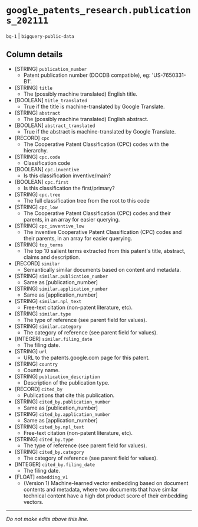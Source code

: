 # `google_patents_research.publications_202111`
`bq-1` | `bigquery-public-data`

## Column details
* [STRING]    `publication_number`
  - Patent publication number (DOCDB compatible), eg: 'US-7650331-B1'.
* [STRING]    `title`
  - The (possibly machine translated) English title.
* [BOOLEAN]   `title_translated`
  - True if the title is machine-translated by Google Translate.
* [STRING]    `abstract`
  - The (possibly machine translated) English abstract.
* [BOOLEAN]   `abstract_translated`
  - True if the abstract is machine-translated by Google Translate.
* [RECORD]    `cpc`
  - The Cooperative Patent Classification (CPC) codes with the hierarchy.
* [STRING]    `cpc.code`
  - Classification code
* [BOOLEAN]   `cpc.inventive`
  - Is this classification inventive/main?
* [BOOLEAN]   `cpc.first`
  - Is this classification the first/primary?
* [STRING]    `cpc.tree`
  - The full classification tree from the root to this code
* [STRING]    `cpc_low`
  - The Cooperative Patent Classification (CPC) codes and their parents, in an array for easier querying.
* [STRING]    `cpc_inventive_low`
  - The inventive Cooperative Patent Classification (CPC) codes and their parents, in an array for easier querying.
* [STRING]    `top_terms`
  - The top 10 salient terms extracted from this patent's title, abstract, claims and description.
* [RECORD]    `similar`
  - Semantically similar documents based on content and metadata.
* [STRING]    `similar.publication_number`
  - Same as [publication_number]
* [STRING]    `similar.application_number`
  - Same as [application_number]
* [STRING]    `similar.npl_text`
  - Free-text citation (non-patent literature, etc).
* [STRING]    `similar.type`
  - The type of reference (see parent field for values).
* [STRING]    `similar.category`
  - The category of reference (see parent field for values).
* [INTEGER]   `similar.filing_date`
  - The filing date.
* [STRING]    `url`
  - URL to the patents.google.com page for this patent.
* [STRING]    `country`
  - Country name.
* [STRING]    `publication_description`
  - Description of the publication type.
* [RECORD]    `cited_by`
  - Publications that cite this publication.
* [STRING]    `cited_by.publication_number`
  - Same as [publication_number]
* [STRING]    `cited_by.application_number`
  - Same as [application_number]
* [STRING]    `cited_by.npl_text`
  - Free-text citation (non-patent literature, etc).
* [STRING]    `cited_by.type`
  - The type of reference (see parent field for values).
* [STRING]    `cited_by.category`
  - The category of reference (see parent field for values).
* [INTEGER]   `cited_by.filing_date`
  - The filing date.
* [FLOAT]     `embedding_v1`
  - (Version 1) Machine-learned vector embedding based on document contents and metadata, where two documents that have similar technical content have a high dot product score of their embedding vectors.

-------------------------------------------------------------------------------
*Do not make edits above this line.*
